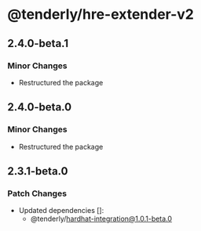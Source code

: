 # @tenderly/hre-extender-v2

## 2.4.0-beta.1

### Minor Changes

- Restructured the package

## 2.4.0-beta.0

### Minor Changes

- Restructured the package

## 2.3.1-beta.0

### Patch Changes

- Updated dependencies []:
  - @tenderly/hardhat-integration@1.0.1-beta.0
